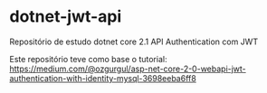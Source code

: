 # dotnet-jwt-api

Repositório de estudo dotnet core 2.1 API Authentication com JWT

Este repositório teve como base o tutorial: https://medium.com/@ozgurgul/asp-net-core-2-0-webapi-jwt-authentication-with-identity-mysql-3698eeba6ff8
